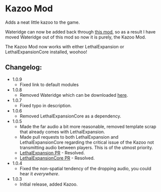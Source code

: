 # Kazoo Mod
Adds a neat little kazoo to the game.

Wateridge can now be added back through [this mod](https://thunderstore.io/c/lethal-company/p/HolographicWings/LEDefaultModules/), so as a result I have moved Wateridge out of this mod so now it is purely, the Kazoo Mod.

The Kazoo Mod now works with either LethalExpansion or LethalExpansionCore installed, woohoo!

## Changelog:
- 1.0.9
    - Fixed link to default modules
- 1.0.8
    - Removed Wateridge which can be downloaded [here](https://thunderstore.io/c/lethal-company/p/HolographicWings/LEDefaultModules/).
- 1.0.7
    - Fixed typo in description.
- 1.0.6
    - Removed LethalExpansionCore as a dependency.
- 1.0.5
    - Made the far audio a bit more reasonable, removed template scrap that already comes with LethalExpansion.
    - Made pull requests to both LethalExpansion and LethalExpansionCore regarding the critical issue of the Kazoo not transmitting audio between players. This is of the utmost priority.
    - [LethalExpansion PR](https://github.com/HolographicWings/LethalExpansion/pull/98) - Resolved.
    - [LethalExpansionCore PR](https://github.com/LethalMods/LethalExpansionCore/pull/13) - Resolved.
- 1.0.4
    - Fixed the non-spatial tendency of the dropping audio, you could hear it *everywhere*.
- 1.0.3
    - Initial release, added Kazoo.